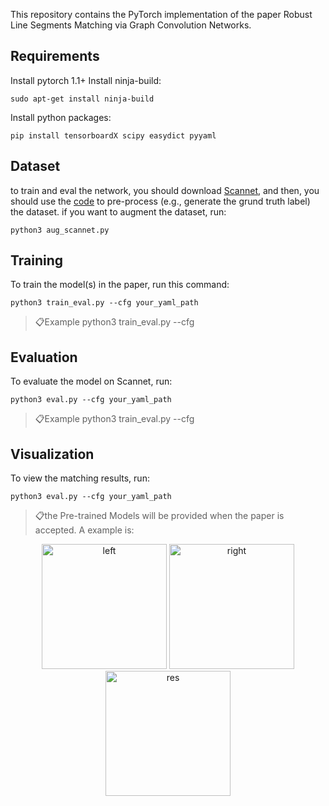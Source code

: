 This repository contains the PyTorch implementation of the paper Robust Line Segments Matching via Graph
Convolution Networks.

## Requirements
Install pytorch 1.1+
Install ninja-build: 
```setup 
sudo apt-get install ninja-build
```
Install python packages: 
```setup 
pip install tensorboardX scipy easydict pyyaml
```
## Dataset
to train and eval the  network, you should download [Scannet](), and then, you should use the [code]() to pre-process (e.g., generate the grund truth label) the dataset. if you want to augment the dataset, run:


```aug
python3 aug_scannet.py
```

## Training

To train the model(s) in the paper, run this command:

```train
python3 train_eval.py --cfg your_yaml_path
```
> 📋Example python3 train_eval.py --cfg

## Evaluation

To evaluate the model on Scannet, run:

```eval
python3 eval.py --cfg your_yaml_path
```
> 📋Example python3 train_eval.py --cfg

## Visualization
To view the matching results, run:

```vis
python3 eval.py --cfg your_yaml_path
```
> 📋the Pre-trained Models will be provided when the paper is accepted.
A example is:
<center class="half">
    <img src="https://github.com/mameng1/GraphLineMatching/blob/master/test_data/000800.jpg"  width="200" alt="left"/>
    <img src=https://github.com/mameng1/GraphLineMatching/blob/master/test_data/000900.jpg width="200" alt="right"/>
</center>
<center class="half">
    <img src=https://github.com/mameng1/GraphLineMatching/blob/master/test_data/res.jpg  width="200" alt="res"/>
</center>
